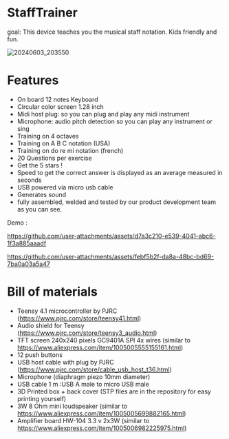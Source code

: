 # StaffTrainer

goal: This device teaches you the musical staff notation.
Kids friendly and fun.

  ![20240603_203550](https://github.com/user-attachments/assets/a966fabd-dfae-45da-9099-98236aba14e7)

# Features
* On board 12 notes Keyboard
* Circular color screen 1.28 inch
* Midi host plug: so you can plug and play any midi instrument
* Microphone: audio pitch detection so you can play any instrument or sing
* Training on 4 octaves
* Training on A B C notation (USA)
* Training on do re mi notation (french)
* 20 Questions per exercise
* Get the 5 stars !
* Speed to get the correct answer is displayed as an average measured in seconds
* USB powered via micro usb cable
* Generates sound
* fully assembled, welded and tested by our product development team as you can see.


Demo :


https://github.com/user-attachments/assets/d7a3c210-e539-4041-abc6-1f3a885aaadf



https://github.com/user-attachments/assets/febf5b2f-da8a-48bc-bd69-7ba0a03a5a47

# Bill of materials
* Teensy 4.1 microcontroller by PJRC (https://www.pjrc.com/store/teensy41.html)
* Audio shield for Teensy (https://www.pjrc.com/store/teensy3_audio.html)
* TFT screen 240x240 pixels GC9401A SPI 4x wires (similar to https://www.aliexpress.com/item/1005005555155161.html)
* 12 push buttons
* USB host cable with plug by PJRC (https://www.pjrc.com/store/cable_usb_host_t36.html)
* Microphone (diaphragm piezo 10mm diameter)
* USB cable 1 m :USB A male to micro USB male
* 3D Printed box + back cover (STP files are in the repository for easy printing yourself)
* 3W 8 Ohm mini loudspeaker (similar to https://www.aliexpress.com/item/1005005699882165.html)
* Amplifier board HW-104 3.3 v 2x3W (similar to https://www.aliexpress.com/item/1005006982225975.html)
